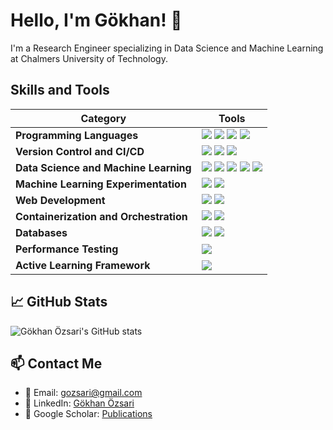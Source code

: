 # Hello, I'm Gökhan! 👋

I'm a Research Engineer specializing in Data Science and Machine Learning at Chalmers University of Technology. 

## Skills and Tools

| Category                               | Tools                                                                                                                                                              |
|----------------------------------------|-------------------------------------------------------------------------------------------------------------------------------------------------------------------|
| **Programming Languages**              | ![](https://img.shields.io/badge/-Python-black?style=flat-square&logo=python) ![](https://img.shields.io/badge/-Java-black?style=flat-square&logo=java) ![](https://img.shields.io/badge/-C++-black?style=flat-square&logo=c%2B%2B) ![](https://img.shields.io/badge/-C-black?style=flat-square&logo=c) |
| **Version Control and CI/CD**          | ![](https://img.shields.io/badge/-Git-black?style=flat-square&logo=git) ![](https://img.shields.io/badge/-GitHub-black?style=flat-square&logo=github) ![](https://img.shields.io/badge/-GitHub_Actions-black?style=flat-square&logo=github-actions) |
| **Data Science and Machine Learning**  | ![](https://img.shields.io/badge/-Jupyter-black?style=flat-square&logo=jupyter) ![](https://img.shields.io/badge/-Scikit_learn-black?style=flat-square&logo=scikit-learn) ![](https://img.shields.io/badge/-PyTorch-black?style=flat-square&logo=pytorch) ![](https://img.shields.io/badge/-PyTorch_Geometric-black?style=flat-square&logo=pytorch) ![](https://img.shields.io/badge/-Captum-black?style=flat-square&logo=pytorch) |
| **Machine Learning Experimentation**   | ![](https://img.shields.io/badge/-WandB-black?style=flat-square&logo=wandb) ![](https://img.shields.io/badge/-MLflow-black?style=flat-square&logo=mlflow)                                               |
| **Web Development**                    | ![](https://img.shields.io/badge/-Flask-black?style=flat-square&logo=flask) ![](https://img.shields.io/badge/-Streamlit-black?style=flat-square&logo=streamlit)                                         |
| **Containerization and Orchestration** | ![](https://img.shields.io/badge/-Docker-black?style=flat-square&logo=docker) ![](https://img.shields.io/badge/-Ansible-black?style=flat-square&logo=ansible)                                            |
| **Databases**                          | ![](https://img.shields.io/badge/-SQL-black?style=flat-square&logo=sql) ![](https://img.shields.io/badge/-PostgreSQL-black?style=flat-square&logo=postgresql)                                            |
| **Performance Testing**                | ![](https://img.shields.io/badge/-Locust-black?style=flat-square&logo=locust)                                                                                     |
| **Active Learning Framework**          | ![](https://img.shields.io/badge/-modAL-black?style=flat-square&logo=modal)                                                                                       |



## 📈 GitHub Stats

![Gökhan Özsari's GitHub stats](https://github-readme-stats.vercel.app/api?username=gozsari&show_icons=true&theme=tokyonight)

## 📫 Contact Me
- 💌 Email: [gozsari@gmail.com](mailto:gozsari@gmail.com)
- 🔗 LinkedIn: [Gökhan Özsari](https://www.linkedin.com/in/gozsari)
- 📝 Google Scholar: [Publications](https://scholar.google.com/citations?user=4WdOLK8AAAAJ&hl=en&oi=ao)




